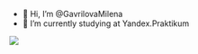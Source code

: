 - 👋 Hi, I’m @GavrilovaMilena
- 🌱 I’m currently studying at Yandex.Praktikum
<img src="https://sun9-49.userapi.com/impg/utv8iUEjQFMab3WkKoVmobwrXSfkCfa5yBylhg/bCpbj3XcBro.jpg?size=512x512&quality=96&sign=92f5c98c517c40393f831849e12fd55e&type=album">
<!---
GavrilovaMilena/GavrilovaMilena is a ✨ special ✨ repository because its `README.md` (this file) appears on your GitHub profile.
You can click the Preview link to take a look at your changes.
--->
